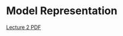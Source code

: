 # Model Representation

[Lecture 2 PDF](/Week_1/ModelRepresentation/Assets/ModelRepresentation_Lecture2.pdf)

